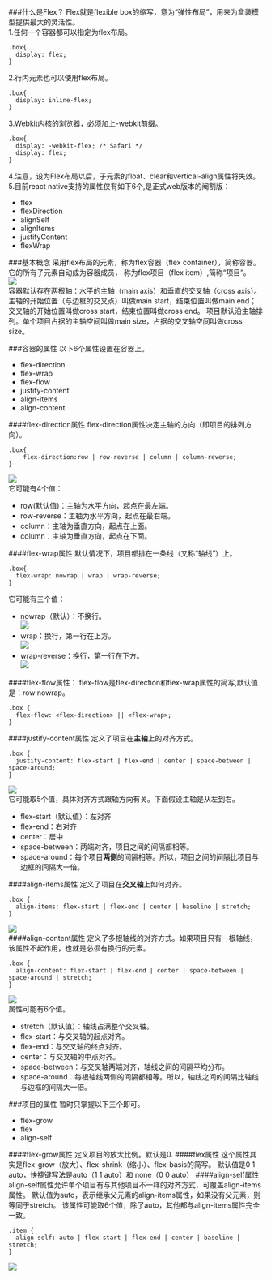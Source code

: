 ###什么是Flex？
Flex就是flexible box的缩写，意为“弹性布局”，用来为盒装模型提供最大的灵活性。<br />
1.任何一个容器都可以指定为flex布局。<br />

```
.box{
  display: flex;
}
```
2.行内元素也可以使用flex布局。<br />

```
.box{
  display: inline-flex;
}
```
3.Webkit内核的浏览器，必须加上-webkit前缀。<br />

```
.box{
  display: -webkit-flex; /* Safari */
  display: flex;
}
```

4.注意，设为Flex布局以后，子元素的float、clear和vertical-align属性将失效。<br />
5.目前react native支持的属性仅有如下6个,是正式web版本的阉割版：
*   flex
*   flexDirection
*   alignSelf
*   alignItems
*   justifyContent
*   flexWrap

###基本概念
采用flex布局的元素，称为flex容器（flex container），简称容器。它的所有子元素自动成为容器成员，
称为flex项目（flex item）,简称“项目”。<br />
<img src="./img/bg.png" /> <br />
容器默认存在两根轴：水平的主轴（main axis）和垂直的交叉轴（cross axis）。
主轴的开始位置（与边框的交叉点）叫做main start，结束位置叫做main end；
交叉轴的开始位置叫做cross start，结束位置叫做cross end。
项目默认沿主轴排列。单个项目占据的主轴空间叫做main size，占据的交叉轴空间叫做cross size。

###容器的属性
以下6个属性设置在容器上。

*   flex-direction
*   flex-wrap
*   flex-flow
*   justify-content
*   align-items
*   align-content

####flex-direction属性
flex-direction属性决定主轴的方向（即项目的排列方向）。

```
.box{
    flex-direction:row | row-reverse | column | column-reverse;
}
```

<img src="./img/flex-direction.png" /><br />
它可能有4个值：
*   row(默认值)：主轴为水平方向，起点在最左端。
*   row-reverse：主轴为水平方向，起点在最右端。
*   column：主轴为垂直方向，起点在上面。
*   column：主轴为垂直方向，起点在下面。

####flex-wrap属性
默认情况下，项目都排在一条线（又称“轴线”）上。

```
.box{
  flex-wrap: nowrap | wrap | wrap-reverse;
}
```
它可能有三个值：
*   nowrap（默认）：不换行。<br />
<img src="./img/nowrap.png" /><br />
*   wrap：换行，第一行在上方。<br />
<img src="./img/wrap.jpg" /><br />
*   wrap-reverse：换行，第一行在下方。<br />
<img src="./img/wrap_reverse.jpg" /><br />

####flex-flow属性：
flex-flow是flex-direction和flex-wrap属性的简写,默认值是：row nowrap。

```
.box {
  flex-flow: <flex-direction> || <flex-wrap>;
}
```
####justify-content属性
定义了项目在**主轴**上的对齐方式。

```
.box {
  justify-content: flex-start | flex-end | center | space-between | space-around;
}
```
<img src="./img/justify_content.png" /><br />
它可能取5个值，具体对齐方式跟轴方向有关。下面假设主轴是从左到右。<br />
*   flex-start（默认值）：左对齐
*   flex-end：右对齐
*   center：居中
*   space-between：两端对齐，项目之间的间隔都相等。
*   space-around：每个项目**两侧**的间隔相等。所以，项目之间的间隔比项目与边框的间隔大一倍。

####align-items属性
定义了项目在**交叉轴**上如何对齐。

```
.box {
  align-items: flex-start | flex-end | center | baseline | stretch;
}
```
<img src="./img/align_items.png" /> <br />
####align-content属性
定义了多根轴线的对齐方式。如果项目只有一根轴线，该属性不起作用，也就是必须有换行的元素。

```
.box {
  align-content: flex-start | flex-end | center | space-between | space-around | stretch;
}
```
<img src="./img/align_content.png" /><br />
属性可能有6个值。<br />
*   stretch（默认值）：轴线占满整个交叉轴。
*   flex-start：与交叉轴的起点对齐。
*   flex-end：与交叉轴的终点对齐。
*   center：与交叉轴的中点对齐。
*   space-between：与交叉轴两端对齐，轴线之间的间隔平均分布。
*   space-around：每根轴线两侧的间隔都相等。所以，轴线之间的间隔比轴线与边框的间隔大一倍。

###项目的属性
暂时只掌握以下三个即可。<br/>
*   flex-grow
*   flex
*   align-self

####flex-grow属性
定义项目的放大比例。默认是0.
####flex属性
这个属性其实是flex-grow（放大）、flex-shrink（缩小）、flex-basis的简写。
默认值是0 1 auto，快捷键写法是auto（1 1 auto）和 none（0 0 auto）
####align-self属性
align-self属性允许单个项目有与其他项目不一样的对齐方式，可覆盖align-items属性。
默认值为auto，表示继承父元素的align-items属性，如果没有父元素，则等同于stretch。
该属性可能取6个值，除了auto，其他都与align-items属性完全一致。

```
.item {
  align-self: auto | flex-start | flex-end | center | baseline | stretch;
}
```
<img src="./img/align_self.png" />
